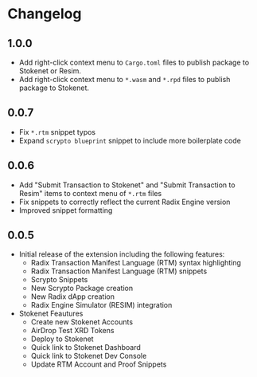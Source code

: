 # Changelog

## 1.0.0

- Add right-click context menu to `Cargo.toml` files to publish package to Stokenet or Resim.
- Add right-click context menu to `*.wasm` and `*.rpd` files to publish package to Stokenet.


## 0.0.7

- Fix `*.rtm` snippet typos
- Expand `scrypto blueprint` snippet to include more boilerplate code

## 0.0.6

- Add "Submit Transaction to Stokenet" and "Submit Transaction to Resim" items to context menu of `*.rtm` files
- Fix snippets to correctly reflect the current Radix Engine version
- Improved snippet formatting

## 0.0.5

- Initial release of the extension including the following features:
  - Radix Transaction Manifest Language (RTM) syntax highlighting
  - Radix Transaction Manifest Language (RTM) snippets
  - Scrypto Snippets
  - New Scrypto Package creation
  - New Radix dApp creation
  - Radix Engine Simulator (RESIM) integration
- Stokenet Feautures
  - Create new Stokenet Accounts
  - AirDrop Test XRD Tokens
  - Deploy to Stokenet
  - Quick link to Stokenet Dashboard
  - Quick link to Stokenet Dev Console
  - Update RTM Account and Proof Snippets
